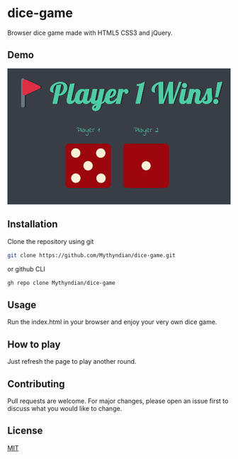 # dice-game


Browser dice game made with HTML5 CSS3 and jQuery.

## Demo

![alt text](https://github.com/Mythyndian/dice-game/blob/main/dice-game-demo.png?raw=true)


## Installation

Clone the repository using git

```bash
git clone https://github.com/Mythyndian/dice-game.git
```
or github CLI

```bash
gh repo clone Mythyndian/dice-game
```
## Usage

Run the index.html in your browser and enjoy your very own dice game.

## How to play

Just refresh the page to play another round.

## Contributing

Pull requests are welcome. For major changes, please open an issue first
to discuss what you would like to change.

## License

[MIT](https://choosealicense.com/licenses/mit/)

